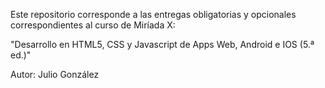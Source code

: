 Este repositorio corresponde a las entregas obligatorias y opcionales
correspondientes al curso de Miríada X:

"Desarrollo en HTML5, CSS y Javascript de Apps Web, Android e IOS (5.ª ed.)"

Autor: Julio González
